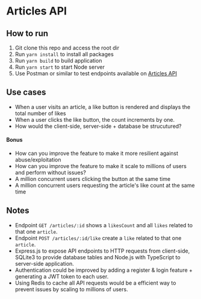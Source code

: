 # Articles API

## How to run

1. Git clone this repo and access the root dir
2. Run `yarn install` to install all packages
3. Run `yarn build` to build application
4. Run `yarn start` to start Node server
5. Use Postman or similar to test endpoints available on [Articles API](https://www.getpostman.com/collections/4815c31710a030078ea8)

## Use cases

- When a user visits an article, a like button is rendered and displays the total number of likes
- When a user clicks the like button, the count increments by one.
- How would the client-side, server-side + database be strucutured?

#### Bonus

- How can you improve the feature to make it more resilient against abuse/exploitation
- How can you improve the feature to make it scale to millions of users and perform without issues?
- A million concurrent users clicking the button at the same time
- A million concurrent users requesting the article's like count at the same time

## Notes
* Endpoint `GET /articles/:id` shows a `likesCount` and all `likes` related to that one `article`.
* Endpoint `POST /articles/:id/like` create a `like` related to that one `article`.
* Express.js to expose API endpoints to HTTP requests from client-side, SQLite3 to provide database tables and Node.js with TypeScript to server-side application.
* Authentication could be improved by adding a register & login feature + generating a JWT token to each user.
* Using Redis to cache all API requests would be a efficient way to prevent issues by scaling to millions of users.
